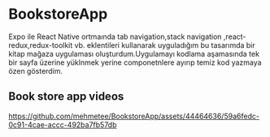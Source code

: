 # BookstoreApp
Expo ile  React Native ortmaında  tab navigation,stack navigation ,react-redux,redux-toolkit vb. eklentileri kullanarak uyguladığım bu tasarımda 
bir kitap mağaza uygulaması oluşturdum.Uygulamayı kodlama aşamasında tek bir sayfa üzerine yüklnmek yerine componetnlere ayırıp temiz kod yazmaya özen gösterdim. 


## Book store app videos

https://github.com/mehmetee/BookstoreApp/assets/44464636/59a6fedc-0c91-4cae-accc-492ba7fb57db

